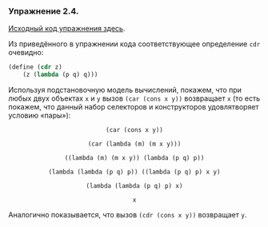 ### Упражнение 2.4.
[Исходный код упражнения здесь](/src/chapter2/4.rkt).
 
Из приведённого в упражнении кода cоответствующее определение $\texttt{cdr}$ очевидно:
```scheme
(define (cdr z)
    (z (lambda (p q) q)))
```

Используя подстановочную модель вычислений, покажем, что при любых двух объектах $\texttt{x}$ и $\texttt{y}$ вызов $\texttt{(car (cons x y))}$ возвращает $\texttt{x}$ (то есть покажем, что данный набор селекторов и конструкторов удовлятворяет условию «пары»): 
```math
\texttt{(car (cons x y))}
```
```math 
\texttt{(car (lambda (m) (m x y)))}
```
```math 
\texttt{((lambda (m) (m x y)) (lambda (p q) p))}
```
```math 
\texttt{(lambda (lambda (p q) p)) ((lambda (p q) p) x y)}
```
```math 
\texttt{(lambda (lambda (p q) p) x)}
```
```math 
\texttt{x}
```

Аналогично показывается, что вызов $\texttt{(cdr (cons x y))}$ возвращает $\texttt{y}$.



